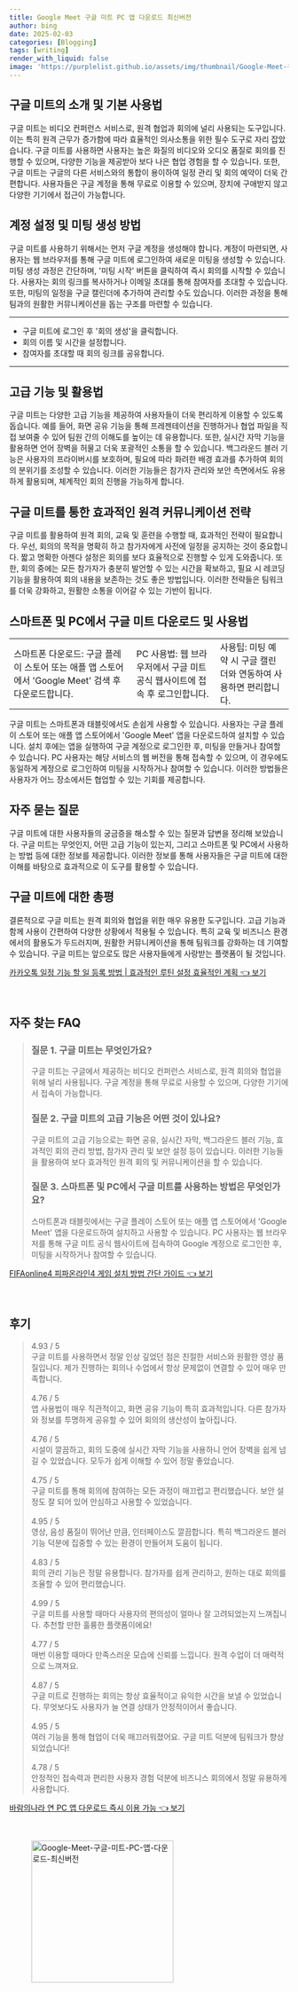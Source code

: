 ```yaml
---
title: Google Meet 구글 미트 PC 앱 다운로드 최신버전
author: bing
date: 2025-02-03
categories: [Blogging]
tags: [writing]
render_with_liquid: false
image: 'https://purplelist.github.io/assets/img/thumbnail/Google-Meet-구글-미트-PC-앱-다운로드-최신버전.webp'
---
```



<h2 id='구글미트소개'>구글 미트의 소개 및 기본 사용법</h2>

<p>구글 미트는 비디오 컨퍼런스 서비스로, 원격 협업과 회의에 널리 사용되는 도구입니다. 이는 특히 원격 근무가 증가함에 따라 효율적인 의사소통을 위한 필수 도구로 자리 잡았습니다. 구글 미트를 사용하면 사용자는 높은 화질의 비디오와 오디오 품질로 회의를 진행할 수 있으며, 다양한 기능을 제공받아 보다 나은 협업 경험을 할 수 있습니다. 또한, 구글 미트는 구글의 다른 서비스와의 통합이 용이하여 일정 관리 및 회의 예약이 더욱 간편합니다. 사용자들은 구글 계정을 통해 무료로 이용할 수 있으며, 장치에 구애받지 않고 다양한 기기에서 접근이 가능합니다.</p>

<h2 id='계정설정및미팅생성'>계정 설정 및 미팅 생성 방법</h2>

<p>구글 미트를 사용하기 위해서는 먼저 구글 계정을 생성해야 합니다. 계정이 마련되면, 사용자는 웹 브라우저를 통해 구글 미트에 로그인하여 새로운 미팅을 생성할 수 있습니다. 미팅 생성 과정은 간단하며, '미팅 시작' 버튼을 클릭하여 즉시 회의를 시작할 수 있습니다. 사용자는 회의 링크를 복사하거나 이메일 초대를 통해 참여자를 초대할 수 있습니다. 또한, 미팅의 일정을 구글 캘린더에 추가하여 관리할 수도 있습니다. 이러한 과정을 통해 팀과의 원활한 커뮤니케이션을 돕는 구조를 마련할 수 있습니다.</p>

<hr />

<ul>
    <li>구글 미트에 로그인 후 '회의 생성'을 클릭합니다.</li>
    <li>회의 이름 및 시간을 설정합니다.</li>
    <li>참여자를 초대할 때 회의 링크를 공유합니다.</li>
</ul>

<hr />

<h2 id='고급기능및활용법'>고급 기능 및 활용법</h2>

<p>구글 미트는 다양한 고급 기능을 제공하여 사용자들이 더욱 편리하게 이용할 수 있도록 돕습니다. 예를 들어, 화면 공유 기능을 통해 프레젠테이션을 진행하거나 협업 파일을 직접 보여줄 수 있어 팀원 간의 이해도를 높이는 데 유용합니다. 또한, 실시간 자막 기능을 활용하면 언어 장벽을 허물고 더욱 포괄적인 소통을 할 수 있습니다. 백그라운드 블러 기능은 사용자의 프라이버시를 보호하며, 필요에 따라 화려한 배경 효과를 추가하여 회의의 분위기를 조성할 수 있습니다. 이러한 기능들은 참가자 관리와 보안 측면에서도 유용하게 활용되며, 체계적인 회의 진행을 가능하게 합니다.</p>

<h2 id='원격커뮤니케이션전략'>구글 미트를 통한 효과적인 원격 커뮤니케이션 전략</h2>

<p>구글 미트를 활용하여 원격 회의, 교육 및 훈련을 수행할 때, 효과적인 전략이 필요합니다. 우선, 회의의 목적을 명확히 하고 참가자에게 사전에 일정을 공지하는 것이 중요합니다. 짧고 명확한 아젠다 설정은 회의를 보다 효율적으로 진행할 수 있게 도와줍니다. 또한, 회의 중에는 모든 참가자가 충분히 발언할 수 있는 시간을 확보하고, 필요 시 레코딩 기능을 활용하여 회의 내용을 보존하는 것도 좋은 방법입니다. 이러한 전략들은 팀워크를 더욱 강화하고, 원활한 소통을 이어갈 수 있는 기반이 됩니다.</p>

<h2 id='구글미트다운로드및사용법'>스마트폰 및 PC에서 구글 미트 다운로드 및 사용법</h2>

<table>
    <tr>
        <td>스마트폰 다운로드: 구글 플레이 스토어 또는 애플 앱 스토어에서 'Google Meet' 검색 후 다운로드합니다.</td>
        <td>PC 사용법: 웹 브라우저에서 구글 미트 공식 웹사이트에 접속 후 로그인합니다.</td>
        <td>사용팁: 미팅 예약 시 구글 캘린더와 연동하여 사용하면 편리합니다.</td>
    </tr>
</table>

<p>구글 미트는 스마트폰과 태블릿에서도 손쉽게 사용할 수 있습니다. 사용자는 구글 플레이 스토어 또는 애플 앱 스토어에서 'Google Meet' 앱을 다운로드하여 설치할 수 있습니다. 설치 후에는 앱을 실행하여 구글 계정으로 로그인한 후, 미팅을 만들거나 참여할 수 있습니다. PC 사용자는 해당 서비스의 웹 버전을 통해 접속할 수 있으며, 이 경우에도 동일하게 계정으로 로그인하여 미팅을 시작하거나 참여할 수 있습니다. 이러한 방법들은 사용자가 어느 장소에서든 협업할 수 있는 기회를 제공합니다.</p>

<h2 id='자주묻는질문'>자주 묻는 질문</h2>

<p>구글 미트에 대한 사용자들의 궁금증을 해소할 수 있는 질문과 답변을 정리해 보았습니다. 구글 미트는 무엇인지, 어떤 고급 기능이 있는지, 그리고 스마트폰 및 PC에서 사용하는 방법 등에 대한 정보를 제공합니다. 이러한 정보를 통해 사용자들은 구글 미트에 대한 이해를 바탕으로 효과적으로 이 도구를 활용할 수 있습니다.</p>

<h2 id='구글미트총평'>구글 미트에 대한 총평</h2>

<p>결론적으로 구글 미트는 원격 회의와 협업을 위한 매우 유용한 도구입니다. 고급 기능과 함께 사용이 간편하여 다양한 상황에서 적용될 수 있습니다. 특히 교육 및 비즈니스 환경에서의 활용도가 두드러지며, 원활한 커뮤니케이션을 통해 팀워크를 강화하는 데 기여할 수 있습니다. 구글 미트는 앞으로도 많은 사용자들에게 사랑받는 플랫폼이 될 것입니다.</p>


<p><a class="click-button" title="카카오톡 일정 기능 할 일 등록 방법 | 효과적인 루틴 설정 효율적인 계획" href="https://purplelist.github.io/posts/%EC%B9%B4%EC%B9%B4%EC%98%A4%ED%86%A1-%EC%9D%BC%EC%A0%95-%EA%B8%B0%EB%8A%A5-%ED%95%A0-%EC%9D%BC-%EB%93%B1%EB%A1%9D-%EB%B0%A9%EB%B2%95-%ED%9A%A8%EA%B3%BC%EC%A0%81%EC%9D%B8-%EB%A3%A8%ED%8B%B4-%EC%84%A4%EC%A0%95-%ED%9A%A8%EC%9C%A8%EC%A0%81%EC%9D%B8-%EA%B3%84%ED%9A%8D/" rel="dofollow">카카오톡 일정 기능 할 일 등록 방법 | 효과적인 루틴 설정 효율적인 계획 👈 보기</a></p><br>
<h2 id='자주_찾는_FAQ'>자주 찾는 FAQ</h2>
<div itemscope="" itemtype="https://schema.org/FAQPage"> 
<blockquote> 
<div itemscope="" itemprop="mainEntity" itemtype="https://schema.org/Question"> 
<h3 itemprop="name">질문 1. 구글 미트는 무엇인가요?</h3> 
<div itemscope="" itemprop="acceptedAnswer" itemtype="https://schema.org/Answer"> 
<span itemprop="text"> 
<p>구글 미트는 구글에서 제공하는 비디오 컨퍼런스 서비스로, 원격 회의와 협업을 위해 널리 사용됩니다. 구글 계정을 통해 무료로 사용할 수 있으며, 다양한 기기에서 접속이 가능합니다.</p> 
</span> 
</div> 
</div> 

<div itemscope="" itemprop="mainEntity" itemtype="https://schema.org/Question"> 
<h3 itemprop="name">질문 2. 구글 미트의 고급 기능은 어떤 것이 있나요?</h3> 
<div itemscope="" itemprop="acceptedAnswer" itemtype="https://schema.org/Answer"> 
<span itemprop="text"> 
<p>구글 미트의 고급 기능으로는 화면 공유, 실시간 자막, 백그라운드 블러 기능, 효과적인 회의 관리 방법, 참가자 관리 및 보안 설정 등이 있습니다. 이러한 기능들을 활용하여 보다 효과적인 원격 회의 및 커뮤니케이션을 할 수 있습니다.</p> 
</span> 
</div> 
</div> 

<div itemscope="" itemprop="mainEntity" itemtype="https://schema.org/Question"> 
<h3 itemprop="name">질문 3. 스마트폰 및 PC에서 구글 미트를 사용하는 방법은 무엇인가요?</h3> 
<div itemscope="" itemprop="acceptedAnswer" itemtype="https://schema.org/Answer"> 
<span itemprop="text"> 
<p>스마트폰과 태블릿에서는 구글 플레이 스토어 또는 애플 앱 스토어에서 'Google Meet' 앱을 다운로드하여 설치하고 사용할 수 있습니다. PC 사용자는 웹 브라우저를 통해 구글 미트 공식 웹사이트에 접속하여 Google 계정으로 로그인한 후, 미팅을 시작하거나 참여할 수 있습니다.</p> 
</span> 
</div> 
</div> 

</blockquote> 
</div>
<p><a class="click-button" title="FIFAonline4 피파온라인4 게임 설치 방법 간단 가이드" href="https://purplelist.github.io/posts/FIFAonline4-%ED%94%BC%ED%8C%8C%EC%98%A8%EB%9D%BC%EC%9D%B84-%EA%B2%8C%EC%9E%84-%EC%84%A4%EC%B9%98-%EB%B0%A9%EB%B2%95-%EA%B0%84%EB%8B%A8-%EA%B0%80%EC%9D%B4%EB%93%9C/" rel="dofollow">FIFAonline4 피파온라인4 게임 설치 방법 간단 가이드 👈 보기</a></p><br>
<h2 id='후기'>후기</h2>
<div itemscope itemtype="https://schema.org/Product">
  <blockquote>
  <div itemprop="review" itemscope itemtype="https://schema.org/Review">
      <div itemprop="reviewRating" itemscope itemtype="https://schema.org/Rating"> <span itemprop="ratingValue">4.93</span> / <span itemprop="bestRating">5</span> </div>
      <span itemprop="reviewBody">구글 미트를 사용하면서 정말 인상 깊었던 점은 친절한 서비스와 원활한 영상 품질입니다. 제가 진행하는 회의나 수업에서 항상 문제없이 연결할 수 있어 매우 만족합니다.</span>
  </div>
  <br>
  <div itemprop="review" itemscope itemtype="https://schema.org/Review">
      <div itemprop="reviewRating" itemscope itemtype="https://schema.org/Rating"> <span itemprop="ratingValue">4.76</span> / <span itemprop="bestRating">5</span> </div>
      <span itemprop="reviewBody">앱 사용법이 매우 직관적이고, 화면 공유 기능이 특히 효과적입니다. 다른 참가자와 정보를 투명하게 공유할 수 있어 회의의 생산성이 높아집니다.</span>
  </div>
  <br>
  <div itemprop="review" itemscope itemtype="https://schema.org/Review">
      <div itemprop="reviewRating" itemscope itemtype="https://schema.org/Rating"> <span itemprop="ratingValue">4.76</span> / <span itemprop="bestRating">5</span> </div>
      <span itemprop="reviewBody">시설이 깔끔하고, 회의 도중에 실시간 자막 기능을 사용하니 언어 장벽을 쉽게 넘길 수 있었습니다. 모두가 쉽게 이해할 수 있어 정말 좋았습니다.</span>
  </div>
  <br>
  <div itemprop="review" itemscope itemtype="https://schema.org/Review">
      <div itemprop="reviewRating" itemscope itemtype="https://schema.org/Rating"> <span itemprop="ratingValue">4.75</span> / <span itemprop="bestRating">5</span> </div>
      <span itemprop="reviewBody">구글 미트를 통해 회의에 참여하는 모든 과정이 매끄럽고 편리했습니다. 보안 설정도 잘 되어 있어 안심하고 사용할 수 있었습니다.</span>
  </div>
  <br>
  <div itemprop="review" itemscope itemtype="https://schema.org/Review">
      <div itemprop="reviewRating" itemscope itemtype="https://schema.org/Rating"> <span itemprop="ratingValue">4.95</span> / <span itemprop="bestRating">5</span> </div>
      <span itemprop="reviewBody">영상, 음성 품질이 뛰어난 만큼, 인터페이스도 깔끔합니다. 특히 백그라운드 블러 기능 덕분에 집중할 수 있는 환경이 만들어져 도움이 됩니다.</span>
  </div>
  <br>
  <div itemprop="review" itemscope itemtype="https://schema.org/Review">
      <div itemprop="reviewRating" itemscope itemtype="https://schema.org/Rating"> <span itemprop="ratingValue">4.83</span> / <span itemprop="bestRating">5</span> </div>
      <span itemprop="reviewBody">회의 관리 기능은 정말 유용합니다. 참가자를 쉽게 관리하고, 원하는 대로 회의를 조율할 수 있어 편리했습니다.</span>
  </div>
  <br>
  <div itemprop="review" itemscope itemtype="https://schema.org/Review">
      <div itemprop="reviewRating" itemscope itemtype="https://schema.org/Rating"> <span itemprop="ratingValue">4.99</span> / <span itemprop="bestRating">5</span> </div>
      <span itemprop="reviewBody">구글 미트를 사용할 때마다 사용자의 편의성이 얼마나 잘 고려되었는지 느껴집니다. 추천할 만한 훌륭한 플랫폼이에요!</span>
  </div>
  <br>
  <div itemprop="review" itemscope itemtype="https://schema.org/Review">
      <div itemprop="reviewRating" itemscope itemtype="https://schema.org/Rating"> <span itemprop="ratingValue">4.77</span> / <span itemprop="bestRating">5</span> </div>
      <span itemprop="reviewBody">매번 이용할 때마다 만족스러운 모습에 신뢰를 느낍니다. 원격 수업이 더 매력적으로 느껴져요.</span>
  </div>
  <br>
  <div itemprop="review" itemscope itemtype="https://schema.org/Review">
      <div itemprop="reviewRating" itemscope itemtype="https://schema.org/Rating"> <span itemprop="ratingValue">4.87</span> / <span itemprop="bestRating">5</span> </div>
      <span itemprop="reviewBody">구글 미트로 진행하는 회의는 항상 효율적이고 유익한 시간을 보낼 수 있었습니다. 무엇보다도 사용자가 늘 연결 상태가 안정적이어서 좋습니다.</span>
  </div>
  <br>
  <div itemprop="review" itemscope itemtype="https://schema.org/Review">
      <div itemprop="reviewRating" itemscope itemtype="https://schema.org/Rating"> <span itemprop="ratingValue">4.95</span> / <span itemprop="bestRating">5</span> </div>
      <span itemprop="reviewBody">여러 기능을 통해 협업이 더욱 매끄러워졌어요. 구글 미트 덕분에 팀워크가 향상되었습니다!</span>
  </div>
  <br>
  <div itemprop="review" itemscope itemtype="https://schema.org/Review">
      <div itemprop="reviewRating" itemscope itemtype="https://schema.org/Rating"> <span itemprop="ratingValue">4.78</span> / <span itemprop="bestRating">5</span> </div>
      <span itemprop="reviewBody">안정적인 접속력과 편리한 사용자 경험 덕분에 비즈니스 회의에서 정말 유용하게 사용합니다.</span>
  </div>
  </blockquote>
</div>
<p><a class="click-button" title="바람의나라 연 PC 앱 다운로드 즉시 이용 가능" href="https://purplelist.github.io/posts/%EB%B0%94%EB%9E%8C%EC%9D%98%EB%82%98%EB%9D%BC-%EC%97%B0-PC-%EC%95%B1-%EB%8B%A4%EC%9A%B4%EB%A1%9C%EB%93%9C-%EC%A6%89%EC%8B%9C-%EC%9D%B4%EC%9A%A9-%EA%B0%80%EB%8A%A5/" rel="dofollow">바람의나라 연 PC 앱 다운로드 즉시 이용 가능 👈 보기</a></p><br>
<figure class="image"><img src="https://purplelist.github.io/assets/img/thumbnail/Google-Meet-구글-미트-PC-앱-다운로드-최신버전.webp" alt="Google-Meet-구글-미트-PC-앱-다운로드-최신버전" width="256" height="256"></figure>